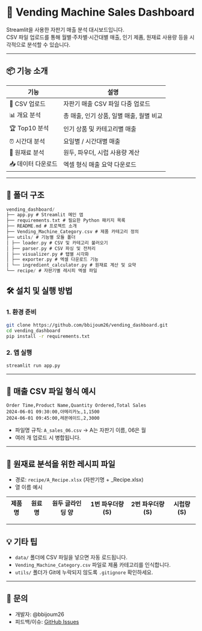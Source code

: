 # 🥤 Vending Machine Sales Dashboard

Streamlit을 사용한 자판기 매출 분석 대시보드입니다.  
CSV 파일 업로드를 통해 월별·주차별·시간대별 매출, 인기 제품, 원재료 사용량 등을 시각적으로 분석할 수 있습니다.

---

## 📦 기능 소개

| 기능 | 설명 |
|------|------|
| 📂 CSV 업로드 | 자판기 매출 CSV 파일 다중 업로드 |
| 📊 개요 분석 | 총 매출, 인기 상품, 일별 매출, 월별 비교 |
| 🏆 Top10 분석 | 인기 상품 및 카테고리별 매출 |
| ⏰ 시간대 분석 | 요일별 / 시간대별 매출 |
| 🥣 원재료 분석 | 원두, 파우더, 시럽 사용량 계산 |
| 📥 데이터 다운로드 | 엑셀 형식 매출 요약 다운로드 |

---

## 📁 폴더 구조

```kotlin
vending_dashboard/
├── app.py # Streamlit 메인 앱
├── requirements.txt # 필요한 Python 패키지 목록
├── README.md # 프로젝트 소개
├── Vending_Machine_Category.csv # 제품 카테고리 정의
├── utils/ # 기능별 모듈 폴더
│ ├── loader.py # CSV 및 카테고리 불러오기
│ ├── parser.py # CSV 파싱 및 전처리
│ ├── visualizer.py # 탭별 시각화
│ ├── exporter.py # 엑셀 다운로드 기능
│ └── ingredient_calculator.py # 원재료 계산 및 요약
└── recipe/ # 자판기별 레시피 엑셀 파일
```

## 🛠 설치 및 실행 방법

### 1. 환경 준비

```bash
git clone https://github.com/bbijoum26/vending_dashboard.git
cd vending_dashboard
pip install -r requirements.txt
```

### 2. 앱 실행

```bash
streamlit run app.py
```

---

## 📌 매출 CSV 파일 형식 예시

```csv
Order Time,Product Name,Quantity Ordered,Total Sales
2024-06-01 09:30:00,아메리카노,1,1500
2024-06-01 09:45:00,레몬에이드,2,3000
```

- 파일명 규칙: `A_sales_06.csv` → A는 자판기 이름, 06은 월
- 여러 개 업로드 시 병합됩니다.

---

## 🧪 원재료 분석을 위한 레시피 파일
- 경로: `recipe/A_Recipe.xlsx` (자판기명 + _Recipe.xlsx)
- 열 이름 예시

| 제품명 | 원료명 | 원두 글라인딩 양 | 1번 파우더량(S) | 2번 파우더량(S) | 시럽량(S) |
| --- | --- | --------- | ---------- | ---------- | ------ |

---

## 💡 기타 팁
- `data/` 폴더에 CSV 파일을 넣으면 자동 로드됩니다.
- `Vending_Machine_Category.csv` 파일로 제품 카테고리를 인식합니다.
- `utils/` 폴더가 Git에 누락되지 않도록 `.gitignore` 확인하세요.

---

## 📮 문의
- 개발자: @bbijoum26
- 피드백/이슈: [GitHub Issues](https://github.com/bbijoum26/vending_dashboard/issues)


